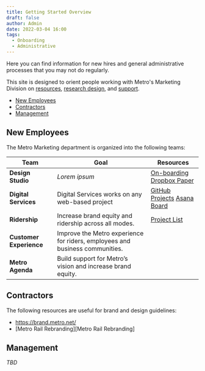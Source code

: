 ```yaml
---
title: Getting Started Overview
draft: false
author: Admin
date: 2022-03-04 16:00
tags:
  - Onboarding
  - Administrative
---
```


Here you can find information for new hires and general administrative processes that you may not do regularly.

This site is designed to orient people working with Metro's Marketing Division on [resources](../Marketing/index.md), [research design](../Design/index.md), and [support](../Learning/index.md).

<!-- no toc -->
- [New Employees](#new-employees)
- [Contractors](#contractors)
- [Management](#management)

## New Employees

The Metro Marketing department is organized into the following teams:

|Team|Goal|Resources|
---|---|---|
**Design Studio**|*Lorem ipsum*| [On-boarding Dropbox Paper](https://paper.dropbox.com/doc/Design-Studio-Onboarding-DRAFT--BYfOoEKxdJdkh9NQQmzdoHsaAg-DG9w33MTYVMxzvQVRzcBg)
**Digital Services**|Digital Services works on any web-based project|[GitHub Projects](https://github.com/LACMTA/metro-projects) [Asana Board](https://app.asana.com/0/1197112683792379/list)
**Ridership**|Increase brand equity and ridership across all modes.|[Project List](https://paper.dropbox.com/doc/Team-1-Assignment-List--BT6eUad32wYMZGKFa1W5A59QAQ-JoCIFCinaEALhSq41dJpw)
**Customer Experience**|Improve the Metro experience  for riders, employees and business communities.
**Metro Agenda**|Build support for Metro’s vision and increase brand equity.

## Contractors

The following resources are useful for brand and design guidelines:

- https://brand.metro.net/
- [Metro Rail Rebranding][Metro Rail Rebranding]

## Management

*TBD*
